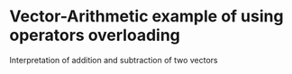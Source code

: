 # Vector-Arithmetic example of using operators overloading
Interpretation of addition and subtraction of two vectors 
